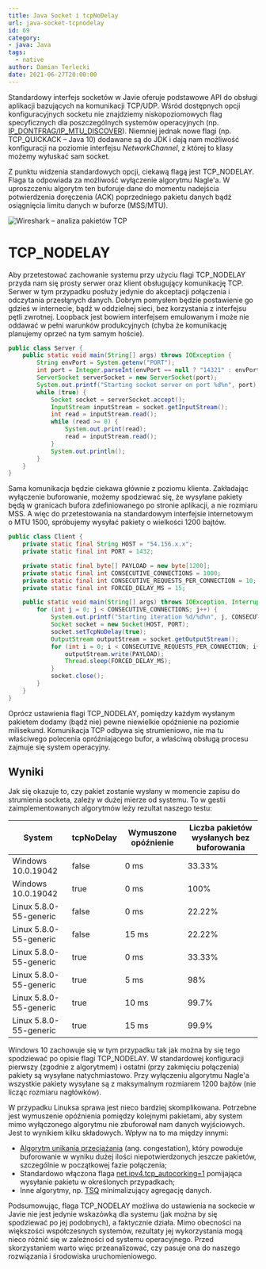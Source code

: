 ```yaml
---
title: Java Socket i tcpNoDelay
url: java-socket-tcpnodelay
id: 69
category:
- java: Java
tags:
  - native
author: Damian Terlecki
date: 2021-06-27T20:00:00
---
```


Standardowy interfejs socketów w Javie oferuje podstawowe API do obsługi aplikacji bazujących na komunikacji TCP/UDP.
Wśród dostępnych opcji konfiguracyjnych socketu nie znajdziemy niskopoziomowych flag
specyficznych dla poszczególnych systemów operacyjnych (np. [IP_DONTFRAG/IP_MTU_DISCOVER](https://bugs.openjdk.java.net/browse/JDK-8238725?focusedCommentId=14316471&page=com.atlassian.jira.plugin.system.issuetabpanels:comment-tabpanel#comment-14316471)). 
Niemniej jednak nowe flagi (np. TCP_QUICKACK – Java 10) dodawane są do JDK i dają nam możliwość
konfiguracji na poziomie interfejsu *NetworkChannel*, z której to klasy możemy wyłuskać sam socket.

Z punktu widzenia standardowych opcji, ciekawą flagą jest TCP_NODELAY. Flaga ta odpowiada za możliwość wyłączenie algorytmu Nagle'a.
W uproszczeniu algorytm ten buforuje dane do momentu nadejścia potwierdzenia doręczenia (ACK) poprzedniego pakietu danych bądź osiągnięcia
limitu danych w buforze (MSS/MTU).

<img src="/img/hq/wireshark-tcpnodelay.png" alt="Wireshark – analiza pakietów TCP" title="Wireshark – analiza pakietów TCP">

# TCP_NODELAY

Aby przetestować zachowanie systemu przy użyciu flagi TCP_NODELAY przyda nam się prosty serwer oraz klient obsługujący komunikację TCP.
Serwer w tym przypadku posłuży jedynie do akceptacji połączenia i odczytania przesłąnych danych. Dobrym pomysłem będzie postawienie
go gdzieś w internecie, bądź w oddzielnej sieci, bez korzystania z interfejsu pętli zwrotnej. Loopback jest bowiem interfejsem emulowanym
i może nie oddawać w pełni warunków produkcyjnych (chyba że komunikację planujemy oprzeć na tym samym hoście).

```java
public class Server {
    public static void main(String[] args) throws IOException {
        String envPort = System.getenv("PORT");
        int port = Integer.parseInt(envPort == null ? "14321" : envPort);
        ServerSocket serverSocket = new ServerSocket(port);
        System.out.printf("Starting socket server on port %d%n", port);
        while (true) {
            Socket socket = serverSocket.accept();
            InputStream inputStream = socket.getInputStream();
            int read = inputStream.read();
            while (read >= 0) {
                System.out.print(read);
                read = inputStream.read();
            }
            System.out.println();
        }
    }
}
```

Sama komunikacja będzie ciekawa głównie z poziomu klienta. Zakładając wyłączenie buforowanie, możemy spodziewać się, że wysyłane pakiety będą
w granicach bufora zdefiniowanego po stronie aplikacji, a nie rozmiaru MSS. A więc do przetestowania na standardowym interfejsie internetowym o
MTU 1500, spróbujemy wysyłać pakiety o wielkości 1200 bajtów.

```java
public class Client {
    private static final String HOST = "54.156.x.x";
    private static final int PORT = 1432;

    private static final byte[] PAYLOAD = new byte[1200];
    private static final int CONSECUTIVE_CONNECTIONS = 1000;
    private static final int CONSECUTIVE_REQUESTS_PER_CONNECTION = 10;
    private static final int FORCED_DELAY_MS = 15;

    public static void main(String[] args) throws IOException, InterruptedException {
        for (int j = 0; j < CONSECUTIVE_CONNECTIONS; j++) {
            System.out.printf("Starting iteration %d/%d%n", j, CONSECUTIVE_CONNECTIONS);
            Socket socket = new Socket(HOST, PORT);
            socket.setTcpNoDelay(true);
            OutputStream outputStream = socket.getOutputStream();
            for (int i = 0; i < CONSECUTIVE_REQUESTS_PER_CONNECTION; i++) {
                outputStream.write(PAYLOAD);
                Thread.sleep(FORCED_DELAY_MS);
            }
            socket.close();
        }
    }
}
```

Oprócz ustawienia flagi TCP_NODELAY, pomiędzy każdym wysłanym pakietem dodamy (bądź nie) pewne niewielkie opóźnienie na poziomie milisekund.
Komunikacja TCP odbywa się strumieniowo, nie ma tu właściwego polecenia opróżniającego bufor, a właściwą obsługą procesu zajmuje się system operacyjny.

## Wyniki

Jak się okazuje to, czy pakiet zostanie wysłany w momencie zapisu do strumienia socketa, zależy w dużej mierze od systemu.
To w gestii zaimplementowanych algorytmów leży rezultat naszego testu:

<table class="rwd">
   <thead>
      <tr>
         <th>System</th>
         <th>tcpNoDelay</th>
         <th>Wymuszone opóźnienie</th>
         <th>Liczba pakietów wysłanych bez buforowania</th>
      </tr>
   </thead>
   <tbody>
      <tr>
         <td data-label="System">
            Windows 10.0.19042
         </td>
         <td data-label="tcpNoDelay">
            false
         </td>
         <td data-label="Wymuszone opóźnienie">
            0 ms
         </td>
         <td data-label="Liczba pakietów wysłanych bez buforowania">
            33.33%
         </td>
      </tr>
      <tr>
         <td data-label="System">
            Windows 10.0.19042
         </td>
         <td data-label="tcpNoDelay">
            true
         </td>
         <td data-label="Wymuszone opóźnienie">
            0 ms
         </td>
         <td data-label="Liczba pakietów wysłanych bez buforowania">
            100%
         </td>
      </tr>
      <tr>
         <td data-label="System">
            Linux 5.8.0-55-generic
         </td>
         <td data-label="tcpNoDelay">
            false
         </td>
         <td data-label="Wymuszone opóźnienie">
            0 ms
         </td>
         <td data-label="Liczba pakietów wysłanych bez buforowania">
            22.22%
         </td>
      </tr>
      <tr>
         <td data-label="System">
            Linux 5.8.0-55-generic
         </td>
         <td data-label="tcpNoDelay">
            false
         </td>
         <td data-label="Wymuszone opóźnienie">
            15 ms
         </td>
         <td data-label="Liczba pakietów wysłanych bez buforowania">
            22.22%
         </td>
      </tr>
      <tr>
         <td data-label="System">
            Linux 5.8.0-55-generic
         </td>
         <td data-label="tcpNoDelay">
            true
         </td>
         <td data-label="Wymuszone opóźnienie">
            0 ms
         </td>
         <td data-label="Liczba pakietów wysłanych bez buforowania">
            33.33%
         </td>
      </tr>
      <tr>
         <td data-label="System">
            Linux 5.8.0-55-generic
         </td>
         <td data-label="tcpNoDelay">
            true
         </td>
         <td data-label="Wymuszone opóźnienie">
            5 ms
         </td>
         <td data-label="Liczba pakietów wysłanych bez buforowania">
            98%
         </td>
      </tr>
      <tr>
         <td data-label="System">
            Linux 5.8.0-55-generic
         </td>
         <td data-label="tcpNoDelay">
            true
         </td>
         <td data-label="Wymuszone opóźnienie">
            10 ms
         </td>
         <td data-label="Liczba pakietów wysłanych bez buforowania">
            99.7%
         </td>
      </tr>
      <tr>
         <td data-label="System">
            Linux 5.8.0-55-generic
         </td>
         <td data-label="tcpNoDelay">
            true
         </td>
         <td data-label="Wymuszone opóźnienie">
            15 ms
         </td>
         <td data-label="Liczba pakietów wysłanych bez buforowania">
            99.9%
         </td>
      </tr>
</tbody>
</table>

Windows 10 zachowuje się w tym przypadku tak jak można by się tego spodziewać po opisie flagi TCP_NODELAY.
W standardowej konfiguracji pierwszy (zgodnie z algorytmem) i ostatni (przy zakmięciu połączenia) pakiety są wysyłane natychmiastowo.
Przy wyłączeniu algorytmu Nagle'a wszystkie pakiety wysyłane są z maksymalnym rozmiarem 1200 bajtów (nie licząc rozmiaru nagłówków).

W przypadku Linuksa sprawa jest nieco bardziej skomplikowana. Potrzebne jest wymuszenie opóźnienia pomiędzy kolejnymi pakietami, aby system mimo
wyłączonego algorytmu nie zbuforował nam danych wyjściowych. Jest to wynikiem kilku składowych. Wpływ na to ma między innymi:
- [Algorytm unikania przeciążania](https://www.cdnplanet.com/blog/tune-tcp-initcwnd-for-optimum-performance/) (ang. congestation), który powoduje
buforowanie w wyniku dużej ilości niepotwierdzonych jeszcze pakietów, szczególnie w początkowej fazie połączenia;
- Standardowo włączona flaga [net.ipv4.tcp_autocorking=1](https://knowledgebase.progress.com/articles/Article/network-related-performance-issue-after-linux-distribution-upgrade) pomijająca wysyłanie pakietu w określonych przypadkach;
- Inne algorytmy, np. [TSQ](https://github.com/torvalds/linux/blob/v5.8/net/ipv4/tcp_output.c#L2316) minimalizujący agregację danych.

Podsumowując, flaga TCP_NODELAY możliwa do ustawienia na sockecie w Javie nie jest jedynie wskazówką dla systemu (jak można by się spodziewać po jej podobnych), a faktycznie działa.
Mimo obecności na większości współczesnych systemów, rezultaty jej wykorzystania mogą nieco różnić się w zależności od systemu operacyjnego.
Przed skorzystaniem warto więc przeanalizować, czy pasuje ona do naszego rozwiązania i środowiska uruchomieniowego.